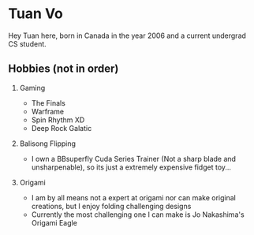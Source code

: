 # Tuan Vo

Hey Tuan here, born in Canada in the year 2006 and a current undergrad CS student.

## Hobbies (not in order)

1. Gaming
   - The Finals
   - Warframe
   - Spin Rhythm XD
   - Deep Rock Galatic

2. Balisong Flipping
   - I own a BBsuperfly Cuda Series Trainer (Not a sharp blade and unsharpenable), so its just a extremely expensive fidget toy...
  
3. Origami
   - I am by all means not a expert at origami nor can make original creations, but I enjoy folding challenging designs
   - Currently the most challenging one I can make is Jo Nakashima's Origami Eagle
     
